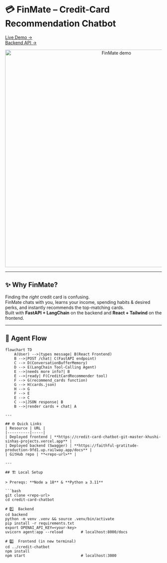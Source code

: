 # 💳 FinMate – Credit-Card Recommendation Chatbot

[Live Demo →](https://credit-card-chatbot-git-master-khushi-sinhas-projects.vercel.app)  
[Backend API →](https://faithful-gratitude-production-9fd1.up.railway.app/docs)

<p align="center">
  <img src="docs/demo.gif" width="700" alt="FinMate demo">
</p>

---

## ✨ Why FinMate?

Finding the *right* credit card is confusing.  
FinMate chats with you, learns your income, spending habits & desired perks, and instantly recommends the top-matching cards.  
Built with **FastAPI + LangChain** on the backend and **React + Tailwind** on the frontend.

---

## 🧠 Agent Flow

```mermaid
flowchart TD
    A(User) -->|types message| B(React Frontend)
    B -->|POST /chat| C(FastAPI endpoint)
    C --> D(ConversationBufferMemory)
    D --> E(LangChain Tool-Calling Agent)
    E -->|needs more info?| B
    E -->|ready| F(CreditCardRecommender tool)
    F --> G(recommend_cards function)
    G --> H(cards.json)
    H --> G
    F --> E
    E --> C
    C -->|JSON response| B
    B -->|render cards + chat| A

---

## 🌐 Quick Links
| Resource | URL |
|----------|-----|
| Deployed frontend | **https://credit-card-chatbot-git-master-khushi-sinhas-projects.vercel.app** |
| Deployed backend (Swagger) | **https://faithful-gratitude-production-9fd1.up.railway.app/docs** |
| GitHub repo | **<repo-url>** |

---

## 🏗 Local Setup

> Prereqs: **Node ≥ 18** & **Python ≥ 3.11**

```bash
git clone <repo-url>
cd credit-card-chatbot

# 1️⃣  Backend
cd backend
python -m venv .venv && source .venv/bin/activate
pip install -r requirements.txt
export OPENAI_API_KEY=<your-key>
uvicorn agent:app --reload        # localhost:8000/docs

# 2️⃣  Frontend (in new terminal)
cd ../credit-chatbot
npm install
npm start                         # localhost:3000
